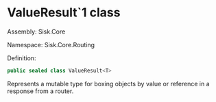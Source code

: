 <!--

Copyrights 2023 Sisk Framework - CypherPotato
Published under MIT license

!!! DO NOT EDIT THIS FILE !!!
This file was generated by a tool in the Sisk package. To edit the information in this documentation,
edit the XML documentation present in the Sisk source code.

-->

# ValueResult`1 class
Assembly: Sisk.Core

Namespace: Sisk.Core.Routing

Definition:

```cs
public sealed class ValueResult<T>
```

Represents a mutable type for boxing objects by value or reference in a response from a router.

